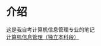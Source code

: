 # 介绍

这是我自考计算机信息管理专业的笔记  
[计算机信息管理（独立本科段）](http://zkxcx.bjeea.cn/portal/kszylb.jsp?zydm=01B0810&tab=1)
